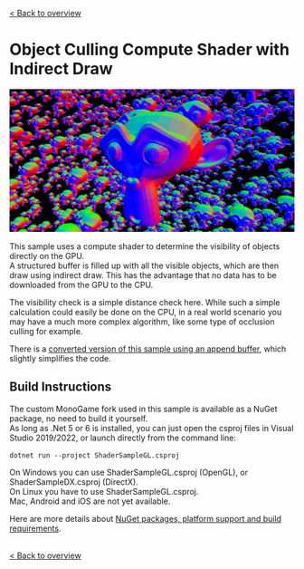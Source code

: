 [< Back to overview](https://github.com/cpt-max/MonoGame-Shader-Samples/tree/overview)

# Object Culling Compute Shader with Indirect Draw

![Screenshots](https://github.com/cpt-max/MonoGame-Shader-Samples/blob/overview/Screenshots/ObjectCulling.jpg?raw=true)

This sample uses a compute shader to determine the visibility of objects directly on the GPU.<br>
A structured buffer is filled up with all the visible objects, which are then draw using indirect draw. This has the advantage that no data has to be downloaded from the GPU to the CPU.<br>

The visibility check is a simple distance check here. While such a simple calculation could easily be done on the CPU, in a real world scenario you may have a much more complex algorithm, like some type of occlusion culling for example.<br>

There is a [converted version of this sample using an append buffer](https://github.com/cpt-max/MonoGame-Shader-Samples/tree/object_culling_indirect_draw_append), which slightly simplifies the code.

## Build Instructions
The custom MonoGame fork used in this sample is available as a NuGet package, no need to build it yourself.<br>
As long as .Net 5 or 6 is installed, you can just open the csproj files in Visual Studio 2019/2022, or launch directly from the command line:
```
dotnet run --project ShaderSampleGL.csproj
```
On Windows you can use ShaderSampleGL.csproj (OpenGL), or ShaderSampleDX.csproj (DirectX).<br>
On Linux you have to use ShaderSampleGL.csproj.<br>
Mac, Android and iOS are not yet available.

Here are more details about [NuGet packages, platform support and build requirements](https://github.com/cpt-max/Docs/blob/master/Build%20Requirements.md).
<br><br>

[< Back to overview](https://github.com/cpt-max/MonoGame-Shader-Samples/tree/overview)





